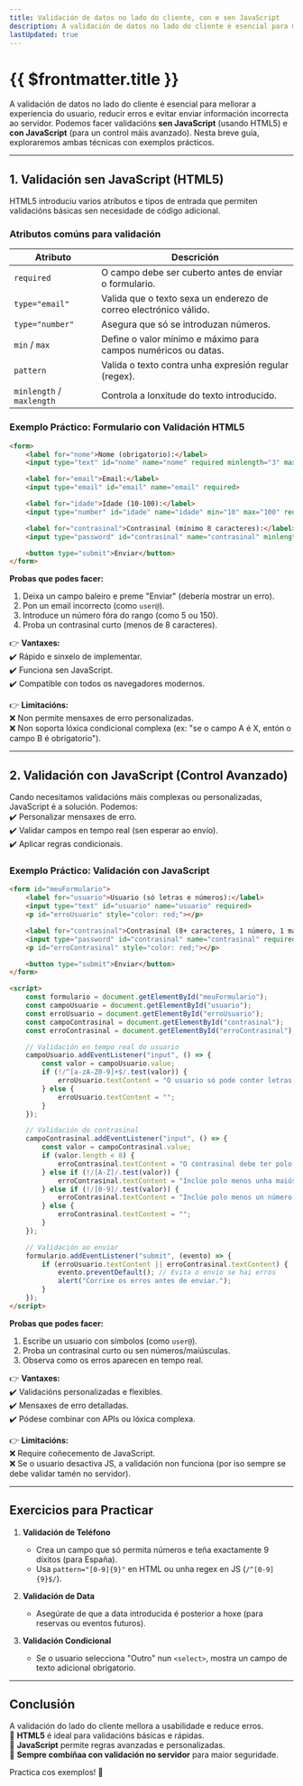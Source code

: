 ```yaml
---
title: Validación de datos no lado do cliente, con e sen JavaScript
description: A validación de datos no lado do cliente é esencial para mellorar a experiencia do usuario. 
lastUpdated: true
---
```



# {{ $frontmatter.title }}

A validación de datos no lado do cliente é esencial para mellorar a experiencia do usuario, reducir erros e evitar enviar información incorrecta ao servidor. Podemos facer validacións **sen JavaScript** (usando HTML5) e **con JavaScript** (para un control máis avanzado). Nesta breve guía, exploraremos ambas técnicas con exemplos prácticos.

---

## **1. Validación sen JavaScript (HTML5)**
HTML5 introduciu varios atributos e tipos de entrada que permiten validacións básicas sen necesidade de código adicional. 

### **Atributos comúns para validación**
| Atributo                  | Descrición                                                        |
| ------------------------- | ----------------------------------------------------------------- |
| `required`                | O campo debe ser cuberto antes de enviar o formulario.            |
| `type="email"`            | Valida que o texto sexa un enderezo de correo electrónico válido. |
| `type="number"`           | Asegura que só se introduzan números.                             |
| `min` / `max`             | Define o valor mínimo e máximo para campos numéricos ou datas.    |
| `pattern`                 | Valida o texto contra unha expresión regular (regex).             |
| `minlength` / `maxlength` | Controla a lonxitude do texto introducido.                        |

### **Exemplo Práctico: Formulario con Validación HTML5**
```html
<form>
    <label for="nome">Nome (obrigatorio):</label>
    <input type="text" id="nome" name="nome" required minlength="3" maxlength="50">

    <label for="email">Email:</label>
    <input type="email" id="email" name="email" required>

    <label for="idade">Idade (10-100):</label>
    <input type="number" id="idade" name="idade" min="10" max="100" required>

    <label for="contrasinal">Contrasinal (mínimo 8 caracteres):</label>
    <input type="password" id="contrasinal" name="contrasinal" minlength="8" required>

    <button type="submit">Enviar</button>
</form>
```
**Probas que podes facer:**
1. Deixa un campo baleiro e preme "Enviar" (debería mostrar un erro).
2. Pon un email incorrecto (como `user@`).
3. Introduce un número fóra do rango (como 5 ou 150).
4. Proba un contrasinal curto (menos de 8 caracteres).

👉 **Vantaxes:**  
✔️ Rápido e sinxelo de implementar.  
✔️ Funciona sen JavaScript.  
✔️ Compatible con todos os navegadores modernos.  

👉 **Limitacións:**  
❌ Non permite mensaxes de erro personalizadas.  
❌ Non soporta lóxica condicional complexa (ex: "se o campo A é X, entón o campo B é obrigatorio").  

---

## **2. Validación con JavaScript (Control Avanzado)**
Cando necesitamos validacións máis complexas ou personalizadas, JavaScript é a solución. Podemos:  
✔️ Personalizar mensaxes de erro.  
✔️ Validar campos en tempo real (sen esperar ao envío).  
✔️ Aplicar regras condicionais.  

### **Exemplo Práctico: Validación con JavaScript**
```html
<form id="meuFormulario">
    <label for="usuario">Usuario (só letras e números):</label>
    <input type="text" id="usuario" name="usuario" required>
    <p id="erroUsuario" style="color: red;"></p>

    <label for="contrasinal">Contrasinal (8+ caracteres, 1 número, 1 maiúscula):</label>
    <input type="password" id="contrasinal" name="contrasinal" required>
    <p id="erroContrasinal" style="color: red;"></p>

    <button type="submit">Enviar</button>
</form>

<script>
    const formulario = document.getElementById("meuFormulario");
    const campoUsuario = document.getElementById("usuario");
    const erroUsuario = document.getElementById("erroUsuario");
    const campoContrasinal = document.getElementById("contrasinal");
    const erroContrasinal = document.getElementById("erroContrasinal");

    // Validación en tempo real do usuario
    campoUsuario.addEventListener("input", () => {
        const valor = campoUsuario.value;
        if (!/^[a-zA-Z0-9]+$/.test(valor)) {
            erroUsuario.textContent = "O usuario só pode conter letras e números.";
        } else {
            erroUsuario.textContent = "";
        }
    });

    // Validación do contrasinal
    campoContrasinal.addEventListener("input", () => {
        const valor = campoContrasinal.value;
        if (valor.length < 8) {
            erroContrasinal.textContent = "O contrasinal debe ter polo menos 8 caracteres.";
        } else if (!/[A-Z]/.test(valor)) {
            erroContrasinal.textContent = "Inclúe polo menos unha maiúscula.";
        } else if (!/[0-9]/.test(valor)) {
            erroContrasinal.textContent = "Inclúe polo menos un número.";
        } else {
            erroContrasinal.textContent = "";
        }
    });

    // Validación ao enviar
    formulario.addEventListener("submit", (evento) => {
        if (erroUsuario.textContent || erroContrasinal.textContent) {
            evento.preventDefault(); // Evita o envío se hai erros
            alert("Corrixe os erros antes de enviar.");
        }
    });
</script>
```
**Probas que podes facer:**
1. Escribe un usuario con símbolos (como `user@`).  
2. Proba un contrasinal curto ou sen números/maiúsculas.  
3. Observa como os erros aparecen en tempo real.  

👉 **Vantaxes:**  
✔️ Validacións personalizadas e flexibles.  
✔️ Mensaxes de erro detalladas.  
✔️ Pódese combinar con APIs ou lóxica complexa.  

👉 **Limitacións:**  
❌ Require coñecemento de JavaScript.  
❌ Se o usuario desactiva JS, a validación non funciona (por iso sempre se debe validar tamén no servidor).  

---

## **Exercicios para Practicar**
1. **Validación de Teléfono**  
   - Crea un campo que só permita números e teña exactamente 9 díxitos (para España).  
   - Usa `pattern="[0-9]{9}"` en HTML ou unha regex en JS (`/^[0-9]{9}$/`).  

2. **Validación de Data**  
   - Asegúrate de que a data introducida é posterior a hoxe (para reservas ou eventos futuros).  

3. **Validación Condicional**  
   - Se o usuario selecciona "Outro" nun `<select>`, mostra un campo de texto adicional obrigatorio.  

---

## **Conclusión**
A validación do lado do cliente mellora a usabilidade e reduce erros.  
🔹 **HTML5** é ideal para validacións básicas e rápidas.  
🔹 **JavaScript** permite regras avanzadas e personalizadas.  
🔹 **Sempre combíñaa con validación no servidor** para maior seguridade.  

Practica cos exemplos! 🚀